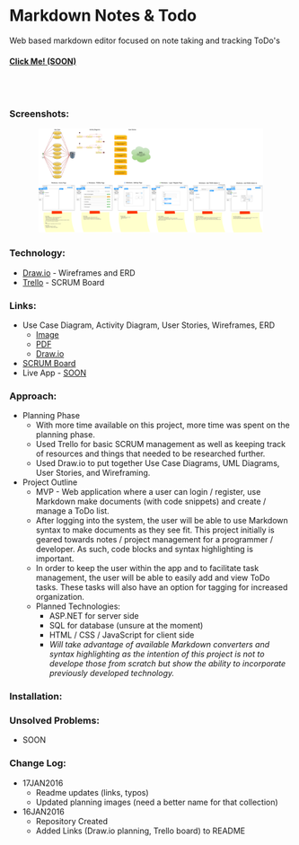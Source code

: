 # Markdown Notes & Todo
Web based markdown editor focused on note taking and tracking ToDo's

#### [Click Me! (SOON)](http://markdownmanager.azurewebsites.net/)
<br>
<br>


### Screenshots:
<p align="center">
  <img width="400px" src="https://github.com/mrbeewer/markdown-notes-and-todo/blob/master/misc-files/UML-Markdown+Todo.png" alt="Planning"/>
  <br>
  <!-- <img width="400px" src="https://github.com/Beelers-Blockers/moogl/blob/NoBackbone/screenshots/moogl-secondaryRefinementWChoices.png" alt="moogl - Secondary Refinement With Choices View"/>
  <br>
  <img width="400px" src="https://github.com/Beelers-Blockers/moogl/blob/NoBackbone/screenshots/moogl-mapWPins.png"  alt="moogl - Map With Pins / Locations View"/>
  <br>
  <img width="400px" src="https://github.com/Beelers-Blockers/moogl/blob/NoBackbone/screenshots/moogl-mapWDetails.png"  alt="moogl - Map With Location Detail (small) View"/>
  <br>
  <img width="400px" src="https://github.com/Beelers-Blockers/moogl/blob/NoBackbone/screenshots/moogl-LocationDetails.png"  alt="moogl - Location Detail View"/>
  <br>
  <img width="400px" src="https://github.com/Beelers-Blockers/moogl/blob/NoBackbone/screenshots/moogl-BurgerDetails.png"  alt="moogl - Burger Detail View"/> -->
</p>

### Technology:
<!-- * HTML, CSS, JavaScript, jQuery
* Node.js, Express.js - MVC and RESTful API
* MongoDB - Database Management
* MongoHub - Easy DB Modification
* Passport - User Authentication and Sessions
* JSON - API Dealing
* Semantic - CSS Framework
* [JSON Generator](http://www.json-generator.com/) - Database of fake restaurants -->
* [Draw.io](http://draw.io) - Wireframes and ERD
* [Trello](https://trello.com) - SCRUM Board

### Links:
* Use Case Diagram, Activity Diagram, User Stories, Wireframes, ERD
  * [Image](https://github.com/mrbeewer/markdown-notes-and-todo/blob/master/misc-files/UML-Markdown+Todo.png)
  * [PDF](https://github.com/mrbeewer/markdown-notes-and-todo/blob/master/misc-files/UML-Markdown+Todo.pdf)
  * [Draw.io](https://drive.google.com/file/d/0B1PeprrWaiPLcEZVa0NiUTBEa1E/view?usp=sharing)
* [SCRUM Board](https://trello.com/b/rvAVYeyS)
* Live App - [SOON](http://markdownmanager.azurewebsites.net/)

### Approach:
  * Planning Phase
    * With more time available on this project, more time was spent on the planning phase.
    * Used Trello for basic SCRUM management as well as keeping track of resources and things that needed to be researched further.
    * Used Draw.io to put together Use Case Diagrams, UML Diagrams, User Stories, and Wireframing.
  * Project Outline
    * MVP - Web application where a user can login / register, use Markdown make documents (with code snippets) and create / manage a ToDo list.
    * After logging into the system, the user will be able to use Markdown syntax to make documents as they see fit. This project initially is geared towards notes / project management for a programmer / developer. As such, code blocks and syntax highlighting is important.
    * In order to keep the user within the app and to facilitate task management, the user will be able to easily add and view ToDo tasks. These tasks will also have an option for tagging for increased organization.
    * Planned Technologies:
      * ASP.NET for server side
      * SQL for database (unsure at the moment)
      * HTML / CSS / JavaScript for client side
      * *Will take advantage of available Markdown converters and syntax highlighting as the intention of this project is not to develope those from scratch but show the ability to incorporate previously developed technology.*


### Installation:
<!-- **Install on your local system**
* *Git* the files
  * Fork the repository and `git clone` to your local system
* Setting up the Database
  * Required: MongoDB (https://www.mongodb.org/)
  * HIGHLY Recommended: MongoHub (https://github.com/jeromelebel/MongoHub-Mac)
  * Within MongoHub:
    * Create `moogl` Database, `locations` Collection, `searches` Collection
    * Add data -> Double click on the collection (opens the query), click on Insert, and copy the contents of `db/seeds/LocationSeed.json` and `db/seeds/SearchSeed.json` appropriately
* Install
  * Within the root `moogl` folder, run `npm install` from the terminal. This will prepare/install the necessary dependencies for this project. If they are all successful, continue on...
  * Again from the root `moogl` folder, run `npm start` to start the server.
* Check it out
  * In your favorite browser, go to `localhost:3000` -->
<!--
**Install on Digital Ocean**
* Create Droplet
  * Set name of droplet ... `thoughtful`
  * Choose plan ... $5/month
  * Choose region ... America
  * Choose Distribution ... Ubuntu
  * Click CREATE
* Config that Server!
  * Once the email from Digital Ocean arrives, keep note of the IP address and password, you will need those in the next steps.
  * On the terminal, access the server by `ssh root@123.123.123.123` using the IP sent by Digital Ocean.
  * Answer yes to the authenticity alert
  * Enter the provided password (twice) and setup a new password
  Use the following commands
  ```
  sudo apt-key adv --keyserver hkp://keyserver.ubuntu.com:80 --recv 7F0CEB10
  # Add the MongoDB team's key to the list of trusted keys

  echo 'deb http://downloads-distro.mongodb.org/repo/ubuntu-upstart dist 10gen' | sudo tee /etc/apt/sources.list.d/mongodb.list
  # Add reference to the repository to our `apt` configuration

  apt-get update
  # updates the list of software our server knows about

  apt-get install mongodb-org git build-essential openssl libssl-dev pkg-config
  # Install MongoDB packages, git, and dependencies (Y x1)

  git clone https://github.com/Beelers-Blockers/moogl.git
  # clone down the repo with the correct URL (use HTTPS)

  wget https://nodejs.org/dist/v4.2.4/node-v4.2.4.tar.gz
  # download Node.js source code

  tar xzvf node-v
  # extract the archive

  cd node-v*
  # move into the node director

  ./configure
  make
  # configure and build Node (takes while! ~30min?)

  make install
  # install Node

  rm -rf ~/node-v*
  # remove the source code and directory (clean it up!)

  cd moogl
  # change directory

  npm install
  # install dependencies

  mongoimport --db moogl --collection searches --type json --file ~/moogl/db/seeds/SearchSeed.json --jsonArray
  # Run in terminal, not mongo!!

  mongoimport --db moogl --collection locations --type json --file ~/moogl/db/seeds/LocationsSeed.json --jsonArray
  # Run in terminal

  npm start
  # run the server and test with IP.IP.IP.IP:3000

  npm install -g forever
  # install Forever globally

  cd moogl
  # move to the moogl folder if not there already

  forever start --minUptime 1000 --spinSleepTime 1000 ./bin/www
  # start the server and keep it running
  ``` -->


### Unsolved Problems:
* SOON




### Change Log:
  * 17JAN2016
    * Readme updates (links, typos)
    * Updated planning images (need a better name for that collection)
  * 16JAN2016
    * Repository Created
    * Added Links (Draw.io planning, Trello board) to README
